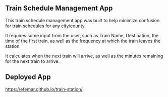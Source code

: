 ## Train Schedule Management App

This train schedule management app was built to help minimize confusion for train schedules for any city/county.

It requires some input from the user, such as Train Name, Destination, the time of the first train, as well as the frequency at which the train leaves the station.

It calculates when the next train will arrive, as well as the minutes remaining for the next train to arrive. 

## Deployed App

https://efemar.github.io/train-station/.
